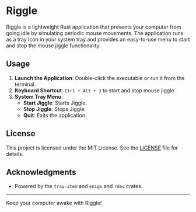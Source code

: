 # Riggle

Riggle is a lightweight Rust application that prevents your computer from going idle by simulating periodic mouse movements. The application runs as a tray icon in your system tray and provides an easy-to-use menu to start and stop the mouse jiggle functionality.

## Usage

1. **Launch the Application**: Double-click the executable or run it from the terminal.
2. **Keyboard Shortcut**: `Ctrl + Alt + J` to start and stop mouse jiggle.
3. **System Tray Menu**:
   - **Start Jiggle**: Starts Jiggle.
   - **Stop Jiggle**: Stops Jiggle.
   - **Quit**: Exits the application.

## License

This project is licensed under the MIT License. See the [LICENSE](LICENSE) file for details.

## Acknowledgments

- Powered by the `tray-item` and `enigo` and `rdev` crates.

---

Keep your computer awake with Riggle!

